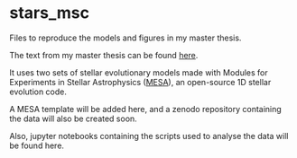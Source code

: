 # stars_msc
Files to reproduce the models and figures in my master thesis.

The text from my master thesis can be found [here](https://astro.uni-bonn.de/~nlanger/thesis/david_master.pdf).

It uses two sets of stellar evolutionary models made with Modules for Experiments in Stellar Astrophysics ([MESA](https://docs.mesastar.org/)), an open-source 1D stellar evolution code.

A MESA template will be added here, and a zenodo repository containing the data will also be created soon.

Also, jupyter notebooks containing the scripts used to analyse the data will be found here.
